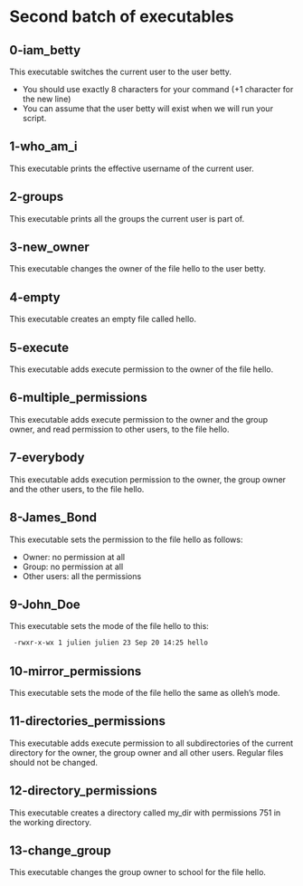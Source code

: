 # Second batch of executables

## 0-iam_betty

This executable switches the current user to the user betty.
- You should use exactly 8 characters for your command (+1 character for the new line)
- You can assume that the user betty will exist when we will run your script.

## 1-who_am_i

This executable prints the effective username of the current user.

## 2-groups

This executable prints all the groups the current user is part of.

## 3-new_owner

This executable changes the owner of the file hello to the user betty.

## 4-empty

This executable creates an empty file called hello.

## 5-execute

This executable adds execute permission to the owner of the file hello.

## 6-multiple_permissions

This executable adds execute permission to the owner and the group owner, and read permission to other users, to the file hello.

## 7-everybody

This executable adds execution permission to the owner, the group owner and the other users, to the file hello.

## 8-James_Bond

This executable sets the permission to the file hello as follows:
- Owner: no permission at all
- Group: no permission at all
- Other users: all the permissions

## 9-John_Doe

This executable sets the mode of the file hello to this:
```bash
 -rwxr-x-wx 1 julien julien 23 Sep 20 14:25 hello
```

## 10-mirror_permissions

This executable sets the mode of the file hello the same as olleh’s mode.

## 11-directories_permissions

This executable adds execute permission to all subdirectories of the current directory for the owner, the group owner and all other users.
Regular files should not be changed.

## 12-directory_permissions

This executable creates a directory called my_dir with permissions 751 in the working directory.

## 13-change_group

This executable changes the group owner to school for the file hello.